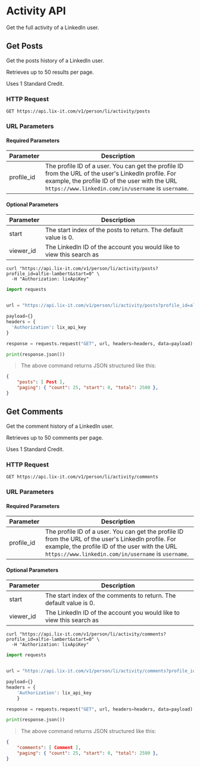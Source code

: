 # Activity API
Get the full activity of a LinkedIn user.

## Get Posts
Get the posts history of a LinkedIn user. 

Retrieves up to 50 results per page. 

<aside class="notice"> Uses 1 Standard Credit.</aside>

### HTTP Request
`GET https://api.lix-it.com/v1/person/li/activity/posts`

### URL Parameters

#### Required Parameters

Parameter | Description
--------- | -----------
profile_id       | The profile ID of a user. You can get the profile ID from the URL of the user's LinkedIn profile. For example, the profile ID of the user with the URL `https://www.linkedin.com/in/username` is `username`.

#### Optional Parameters
Parameter | Description
--------- | -----------
start            | The start index of the posts to return. The default value is 0.
viewer_id | The LinkedIn ID of the account you would like to view this search as

```shell
curl "https://api.lix-it.com/v1/person/li/activity/posts?profile_id=alfie-lambert&start=0" \
  -H "Authorization: lixApiKey"
```

```python
import requests


url = "https://api.lix-it.com/v1/person/li/activity/posts?profile_id=alfie-lambert&start=0"

payload={}
headers = {
  'Authorization': lix_api_key
}

response = requests.request("GET", url, headers=headers, data=payload)

print(response.json())
```

> The above command returns JSON structured like this:

```json
{
    "posts": [ Post ],
    "paging": { "count": 25, "start": 0, "total": 2500 },
}
```

## Get Comments

Get the comment history of a LinkedIn user.

Retrieves up to 50 comments per page.

<aside class="notice"> Uses 1 Standard Credit.</aside>

### HTTP Request
`GET https://api.lix-it.com/v1/person/li/activity/comments`

### URL Parameters

#### Required Parameters

Parameter | Description
--------- | -----------
profile_id       | The profile ID of a user. You can get the profile ID from the URL of the user's LinkedIn profile. For example, the profile ID of the user with the URL `https://www.linkedin.com/in/username` is `username`.

#### Optional Parameters

Parameter | Description
--------- | -----------
start            | The start index of the comments to return. The default value is 0.
viewer_id | The LinkedIn ID of the account you would like to view this search as

```shell
curl "https://api.lix-it.com/v1/person/li/activity/comments?profile_id=alfie-lambert&start=0" \
  -H "Authorization: lixApiKey"
```

```python
import requests


url = "https://api.lix-it.com/v1/person/li/activity/comments?profile_id=alfie-lambert&start=0"

payload={}
headers = {
    'Authorization': lix_api_key
    }

response = requests.request("GET", url, headers=headers, data=payload)

print(response.json())
```

> The above command returns JSON structured like this:

```json
{
    "comments": [ Comment ],
    "paging": { "count": 25, "start": 0, "total": 2500 },
}
```

